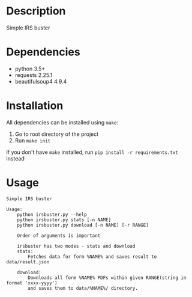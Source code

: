 # Description
Simple IRS buster

# Dependencies
- python 3.5+
- requests 2.25.1
- beautifulsoup4 4.9.4

# Installation
All dependencies can be installed using `make`:
1. Go to root directory of the project
2. Run `make init`

If you don't have `make` installed, run `pip install -r requirements.txt` instead

# Usage
```
Simple IRS buster

Usage:
    python irsbuster.py --help
    python irsbuster.py stats [-n NAME]
    python irsbuster.py download [-n NAME] [-r RANGE]

    Order of arguments is important

    irsbuster has two modes - stats and download
    stats:
        Fetches data for form %NAME% and saves result to data/result.json
    
    download:
        Downloads all form %NAME% PDFs within given RANGE(string in format 'xxxx-yyyy')
        and saves them to data/%NAME%/ directory.
```